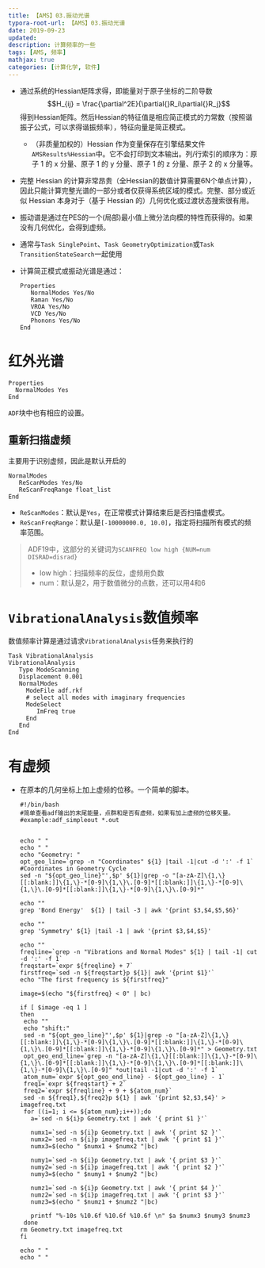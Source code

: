 ```yaml
---
title: 【AMS】03.振动光谱
typora-root-url: 【AMS】03.振动光谱
date: 2019-09-23
updated:
description: 计算频率的一些
tags: [AMS, 频率]
mathjax: true
categories: [计算化学, 软件]
---
```






- 通过系统的Hessian矩阵求得，即能量对于原子坐标的二阶导数$$H_{ij} = \frac{\partial^2E}{\partial{}R_i\partial{}R_j}$$得到Hessian矩阵。然后Hessian的特征值是相应简正模式的力常数（按照谐振子公式，可以求得谐振频率），特征向量是简正模式。

  - （非质量加权的）Hessian 作为变量保存在引擎结果文件 `AMSResults%Hessian`中。它不会打印到文本输出。列/行索引的顺序为：原子 1 的 x 分量、原子 1 的 y 分量、原子 1 的 z 分量、原子 2 的 x 分量等。

- 完整 Hessian 的计算非常昂贵（全Hessian的数值计算需要6N个单点计算），因此只能计算完整光谱的一部分或者仅获得系统区域的模式。完整、部分或近似 Hessian 本身对于（基于 Hessian 的）几何优化或过渡状态搜索很有用。

- 振动谱是通过在PES的一个(局部)最小值上微分法向模的特性而获得的。如果没有几何优化，会得到虚频。

- 通常与`Task SinglePoint`、`Task GeometryOptimization`或`Task TransitionStateSearch`一起使用 

- 计算简正模式或振动光谱是通过：

  ```
  Properties
     NormalModes Yes/No
     Raman Yes/No
     VROA Yes/No
     VCD Yes/No
     Phonons Yes/No
  End
  ```

# 红外光谱

```
Properties
  NormalModes Yes
End
```

`ADF`块中也有相应的设置。

## 重新扫描虚频

主要用于识别虚频，因此是默认开启的

```
NormalModes
   ReScanModes Yes/No
   ReScanFreqRange float_list
End
```

- `ReScanModes`：默认是`Yes`，在正常模式计算结束后是否扫描虚模式。
- `ReScanFreqRange`：默认是`[-10000000.0, 10.0]`，指定将扫描所有模式的频率范围。

> ADF19中，这部分的关键词为`SCANFREQ low high {NUM=num DISRAD=disrad}`
>
> - low high：扫描频率的反位，虚频用负数
> - num：默认是2，用于数值微分的点数，还可以用4和6

# `VibrationalAnalysis`数值频率

数值频率计算是通过请求`VibrationalAnalysis`任务来执行的 

```
Task VibrationalAnalysis
VibrationalAnalysis
   Type ModeScanning
   Displacement 0.001
   NormalModes
     ModeFile adf.rkf
     # select all modes with imaginary frequencies
     ModeSelect
        ImFreq true
     End
   End
End
```




# 有虚频

- 在原本的几何坐标上加上虚频的位移。一个简单的脚本。

  ```shell
  #!/bin/bash
  #简单查看adf输出的末尾能量，点群和是否有虚频，如果有加上虚频的位移矢量。
  #example:adf_simpleout *.out
  
  
  echo " "
  echo " "
  echo "Geometry: "
  opt_geo_line=`grep -n "Coordinates" ${1} |tail -1|cut -d ':' -f 1`   #Coordinates in Geometry Cycle
  sed -n "${opt_geo_line}"',$p' ${1}|grep -o "[a-zA-Z]\{1,\}[[:blank:]]\{1,\}-*[0-9]\{1,\}\.[0-9]*[[:blank:]]\{1,\}-*[0-9]\{1,\}\.[0-9]*[[:blank:]]\{1,\}-*[0-9]\{1,\}\.[0-9]*"
  
  echo ""
  grep 'Bond Energy'  ${1} | tail -3 | awk '{print $3,$4,$5,$6}'
  
  echo ""
  grep 'Symmetry' ${1} |tail -1 | awk '{print $3,$4,$5}'
  
  echo ""
  freqline=`grep -n "Vibrations and Normal Modes" ${1} | tail -1| cut -d ':' -f 1`
  freqstart=`expr ${freqline} + 7`
  firstfreq=`sed -n ${freqstart}p ${1}| awk '{print $1}'`
  echo "The first frequency is ${firstfreq}"
  
  image=$(echo "${firstfreq} < 0" | bc)
  
  if [ $image -eq 1 ]
  then 
   echo ""
   echo "shift:"
   sed -n "${opt_geo_line}"',$p' ${1}|grep -o "[a-zA-Z]\{1,\}[[:blank:]]\{1,\}-*[0-9]\{1,\}\.[0-9]*[[:blank:]]\{1,\}-*[0-9]\{1,\}\.[0-9]*[[:blank:]]\{1,\}-*[0-9]\{1,\}\.[0-9]*" > Geometry.txt
   opt_geo_end_line=`grep -n "[a-zA-Z]\{1,\}[[:blank:]]\{1,\}-*[0-9]\{1,\}\.[0-9]*[[:blank:]]\{1,\}-*[0-9]\{1,\}\.[0-9]*[[:blank:]]\{1,\}-*[0-9]\{1,\}\.[0-9]" *out|tail -1|cut -d ':' -f 1`
   atom_num=`expr ${opt_geo_end_line} - ${opt_geo_line} - 1`  
   freq1=`expr ${freqstart} + 2`
   freq2=`expr ${freqline} + 9 + ${atom_num}`
   sed -n ${freq1},${freq2}p ${1} | awk '{print $2,$3,$4}' > imagefreq.txt
   for ((i=1; i <= ${atom_num};i++));do
     a=`sed -n ${i}p Geometry.txt | awk '{ print $1 }'` 
    
     numx1=`sed -n ${i}p Geometry.txt | awk '{ print $2 }'`
     numx2=`sed -n ${i}p imagefreq.txt | awk '{ print $1 }'` 
     numx3=$(echo " $numx1 + $numx2 "|bc)
      
     numy1=`sed -n ${i}p Geometry.txt | awk '{ print $3 }'`
     numy2=`sed -n ${i}p imagefreq.txt | awk '{ print $2 }'`
     numy3=$(echo " $numy1 + $numy2 "|bc)   
     
     numz1=`sed -n ${i}p Geometry.txt | awk '{ print $4 }'`
     numz2=`sed -n ${i}p imagefreq.txt | awk '{ print $3 }'`
     numz3=$(echo " $numz1 + $numz2 "|bc)
    
     printf "%-10s %10.6f %10.6f %10.6f \n" $a $numx3 $numy3 $numz3 
   done
  rm Geometry.txt imagefreq.txt
  fi
  
  echo " "
  echo " "
  
  ```

  

